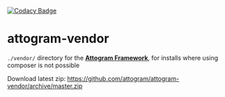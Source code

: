 [![Codacy Badge](https://api.codacy.com/project/badge/Grade/6dd0d146b55b4e0781317a28f13340ed)](https://www.codacy.com/app/attogram-project/attogram-vendor?utm_source=github.com&amp;utm_medium=referral&amp;utm_content=attogram/attogram-vendor&amp;utm_campaign=Badge_Grade)

# attogram-vendor

`./vendor/` directory for the [**Attogram Framework**](https://github.com/attogram/attogram), for installs where using composer is not possible

Download latest zip:
https://github.com/attogram/attogram-vendor/archive/master.zip
